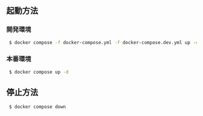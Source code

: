 ## 起動方法

### 開発環境

```sh
 $ docker compose -f docker-compose.yml -f docker-compose.dev.yml up -d
```

### 本番環境

```sh
 $ docker compose up -d
```

## 停止方法

```sh
 $ docker compose down
```
